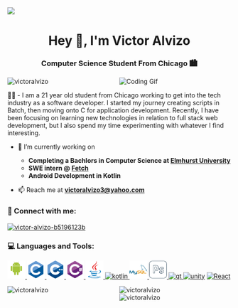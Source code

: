 <img src="https://cdn.weasyl.com/static/media/77/01/0e/77010edc044346137755293f2d8db89977341e2cce02d6e8558dd9de11dd35be.gif" height="0.5%" />
<h1 align="center">Hey 👋, I'm Victor Alvizo</h1>
<h3 align="center">Computer Science Student From Chicago 🏙</h3>
<img align="right" alt="Coding Gif" width="50%" height="auto" src="https://cdn.dribbble.com/users/1059583/screenshots/4171367/coding-freak.gif" />

<p align="left"> <img src="https://komarev.com/ghpvc/?username=victoralvizo&label=Profile%20views&color=0e75b6&style=flat" alt="victoralvizo" /> </p>

👨‍🎓 - I am a 21 year old student from Chicago working to get into the tech industry as a software developer. I started my journey creating scripts in Batch, then moving onto C for application development. Recently, I have been focusing on learning new technologies in relation to full stack web development, but I also spend my time experimenting with whatever I find interesting.   

- 🌱 I’m currently working on
  - **Completing a Bachlors in Computer Science at <a href="https://www.elmhurst.edu/">Elmhurst University</a>**
  - **SWE intern @ <a href="https://fetch.com/">Fetch</a>**
  - **Android Development in Kotlin**

- 📫 Reach me at **victoralvizo3@yahoo.com**

<h3 align="left">📩 Connect with me:</h3>
<p align="left">
<a href="https://linkedin.com/in/victor-alvizo-b5196123b" target="blank"><img align="center" src="https://raw.githubusercontent.com/rahuldkjain/github-profile-readme-generator/master/src/images/icons/Social/linked-in-alt.svg" alt="victor-alvizo-b5196123b" height="30" width="40" /></a>
</p>

<h3 align="left">💻 Languages and Tools:</h3>
<p align="left"> <a href="https://developer.android.com" target="_blank" rel="noreferrer"> <img src="https://raw.githubusercontent.com/devicons/devicon/master/icons/android/android-original-wordmark.svg" alt="android" width="40" height="40"/> </a> <a href="https://www.cprogramming.com/" target="_blank" rel="noreferrer"> <img src="https://raw.githubusercontent.com/devicons/devicon/master/icons/c/c-original.svg" alt="c" width="40" height="40"/> </a> <a href="https://www.w3schools.com/cpp/" target="_blank" rel="noreferrer"> <img src="https://raw.githubusercontent.com/devicons/devicon/master/icons/cplusplus/cplusplus-original.svg" alt="cplusplus" width="40" height="40"/> </a> <a href="https://www.w3schools.com/cs/" target="_blank" rel="noreferrer"> <img src="https://raw.githubusercontent.com/devicons/devicon/master/icons/csharp/csharp-original.svg" alt="csharp" width="40" height="40"/> </a> <a href="https://www.java.com" target="_blank" rel="noreferrer"> <img src="https://raw.githubusercontent.com/devicons/devicon/master/icons/java/java-original.svg" alt="java" width="40" height="40"/> </a> <a href="https://kotlinlang.org" target="_blank" rel="noreferrer"> <img src="https://www.vectorlogo.zone/logos/kotlinlang/kotlinlang-icon.svg" alt="kotlin" width="40" height="40"/> </a> <a href="https://www.mysql.com/" target="_blank" rel="noreferrer"> <img src="https://raw.githubusercontent.com/devicons/devicon/master/icons/mysql/mysql-original-wordmark.svg" alt="mysql" width="40" height="40"/> </a> <a href="https://www.photoshop.com/en" target="_blank" rel="noreferrer"> <img src="https://raw.githubusercontent.com/devicons/devicon/master/icons/photoshop/photoshop-line.svg" alt="photoshop" width="40" height="40"/> </a> <a href="https://www.qt.io/" target="_blank" rel="noreferrer"> <img src="https://upload.wikimedia.org/wikipedia/commons/0/0b/Qt_logo_2016.svg" alt="qt" width="40" height="40"/> </a> <a href="https://unity.com/" target="_blank" rel="noreferrer"> <img src="https://www.vectorlogo.zone/logos/unity3d/unity3d-icon.svg" alt="unity" width="40" height="40"/></a> <a href="https://react.dev/" target="_blank" rel="noreferrer"><img src="https://upload.wikimedia.org/wikipedia/commons/a/a7/React-icon.svg" alt="React" width="40" height="40"/></a></p>

<p><img align="right" width="50%" src="https://github-readme-stats.vercel.app/api?username=victoralvizo&show_icons=true&locale=en&theme=tokyonight" alt="victoralvizo" /></p>

<p><img align="left" width="45%" src="https://github-readme-stats.vercel.app/api/top-langs?username=victoralvizo&show_icons=true&locale=en&layout=compact&theme=tokyonight" alt="victoralvizo" /></p>

<p><img align="right" width="50%" src="https://github-readme-streak-stats.herokuapp.com/?user=victoralvizo&&theme=tokyonight" alt="victoralvizo" /></p>

